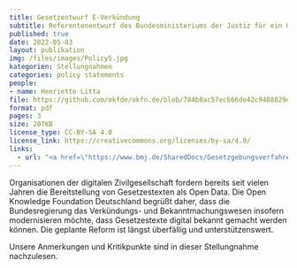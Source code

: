 ```yaml
---
title: Gesetzentwurf E-Verkündung
subtitle: Referentenentwurf des Bundesministeriums der Justiz für ein Gesetz zur Modernisierung des Verkündungs- und Bekanntmachungswesens
published: true
date: 2022-05-03
layout: publikation
img: /files/images/Policy5.jpg
kategorien: Stellungnahmen
categories: policy statements
people:
- name: Henriette Litta
file: https://github.com/okfde/okfn.de/blob/784b8ac57ec666de42c9488829efcefff2def904/static/files/publikationen/2022-05-03_OKF_E-Verk%C3%BCndung_BMJ_Stellungnahme.pdf?raw=true
format: pdf
pages: 3
size: 207KB
license_type: CC-BY-SA 4.0
license_link: https://creativecommons.org/licenses/by-sa/4.0/
links: 
  - url: "<a href=\"https://www.bmj.de/SharedDocs/Gesetzgebungsverfahren/DE/2022_Modernisierung_des_Verkuendungs_und_Bekanntmachungswesens.html\" target=\"_blank\">Zum Gesetzgebungsverfahren</a>"
---
```


Organisationen der digitalen Zivilgesellschaft fordern bereits seit vielen Jahren die Bereitstellung von Gesetzestexten als Open Data. Die Open Knowledge Foundation Deutschland begrüßt daher, dass die Bundesregierung das
Verkündungs- und Bekanntmachungswesen insofern modernisieren möchte, dass Gesetzestexte digital bekannt gemacht werden können. Die geplante Reform ist längst überfällig und unterstützenswert.

Unsere Anmerkungen und Kritikpunkte sind in dieser Stellungnahme nachzulesen. 
